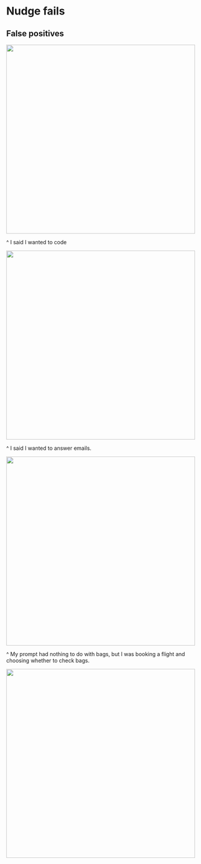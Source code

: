 # Nudge fails

## False positives

<img src="Screenshot 2025-06-24 at 3.43.09 PM.png" width="500" />

^ I said I wanted to code

<img src="Screenshot 2025-06-30 at 2.27.17 AM.png" width="500" />

^ I said I wanted to answer emails.

<img src="Screenshot 2025-06-10 at 6.56.09 PM.png" width="500" />

^ My prompt had nothing to do with bags, but I was booking a flight and choosing
whether to check bags.

<img src="Screenshot 2025-07-02 at 11.39.51 AM.png" width="500" />
